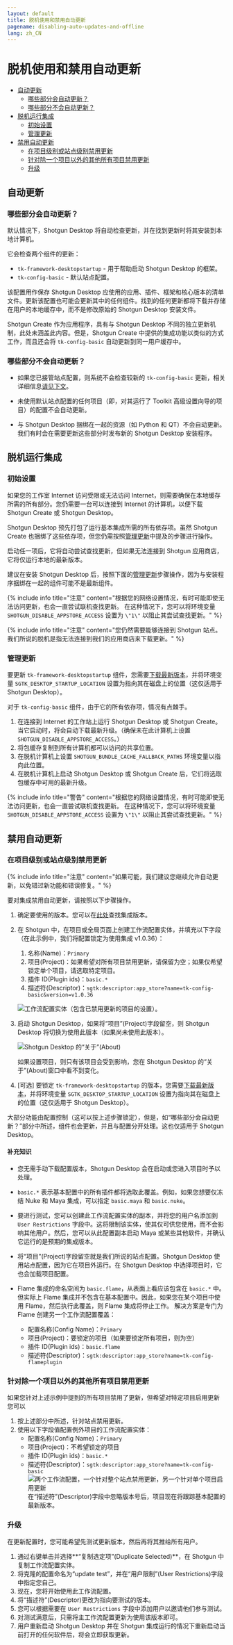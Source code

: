 ```yaml
---
layout: default
title: 脱机使用和禁用自动更新
pagename: disabling-auto-updates-and-offline
lang: zh_CN
---
```


# 脱机使用和禁用自动更新

- [自动更新](#auto-updates)
   - [哪些部分会自动更新？](#what-parts-auto-update)
   - [哪些部分不会自动更新？](#what-doesnt-auto-update)
- [脱机运行集成](#running-the-integrations-offline)
   - [初始设置](#initial-setup)
   - [管理更新](#managing-updates)
- [禁用自动更新](#disabling-auto-updates)
   - [在项目级别或站点级别禁用更新](#disabling-updates-at-a-project-or-site-level)
   - [针对除一个项目以外的其他所有项目禁用更新](#disabling-updates-for-all-but-one-project)
   - [升级](#upgrading)

## 自动更新
### 哪些部分会自动更新？

默认情况下，Shotgun Desktop 将自动检查更新，并在找到更新时将其安装到本地计算机。

它会检查两个组件的更新：

- `tk-framework-desktopstartup` - 用于帮助启动 Shotgun Desktop 的框架。
- `tk-config-basic` - 默认站点配置。

该配置用作保存 Shotgun Desktop 应使用的应用、插件、框架和核心版本的清单文件。更新该配置也可能会更新其中的任何组件。找到的任何更新都将下载并存储在用户的本地缓存中，而不是修改原始的 Shotgun Desktop 安装文件。

Shotgun Create 作为应用程序，具有与 Shotgun Desktop 不同的独立更新机制，此处未涵盖此内容。但是，Shotgun Create 中提供的集成功能以类似的方式工作，而且还会将 `tk-config-basic` 自动更新到同一用户缓存中。

### 哪些部分不会自动更新？

- 如果您已接管站点配置，则系统不会检查较新的 `tk-config-basic` 更新，相关详细信息[请见下文](#disabling-updates-at-a-project-or-site-level)。

- 未使用默认站点配置的任何项目（即，对其运行了 Toolkit 高级设置向导的项目）的配置不会自动更新。

- 与 Shotgun Desktop 捆绑在一起的资源（如 Python 和 QT）不会自动更新。我们有时会在需要更新这些部分时发布新的 Shotgun Desktop 安装程序。

## 脱机运行集成

### 初始设置

如果您的工作室 Internet 访问受限或无法访问 Internet，则需要确保在本地缓存所需的所有部分。您仍需要一台可以连接到 Internet 的计算机，以便下载 Shotgun Create 或 Shotgun Desktop。

Shotgun Desktop 预先打包了运行基本集成所需的所有依存项。虽然 Shotgun Create 也捆绑了这些依存项，但您仍需按照[管理更新](#managing-updates)中提及的步骤进行操作。

启动任一项后，它将自动尝试查找更新，但如果无法连接到 Shotgun 应用商店，它将仅运行本地的最新版本。

建议在安装 Shotgun Desktop 后，按照下面的[管理更新](#managing-updates)步骤操作，因为与安装程序捆绑在一起的组件可能不是最新组件。

{% include info title="注意" content="根据您的网络设置情况，有时可能即使无法访问更新，也会一直尝试联机查找更新。
在这种情况下，您可以将环境变量 `SHOTGUN_DISABLE_APPSTORE_ACCESS` 设置为 `\"1\"` 以阻止其尝试查找更新。" %}

{% include info title="注意" content="您仍然需要能够连接到 Shotgun 站点。我们所说的脱机是指无法连接到我们的应用商店来下载更新。" %}

### 管理更新

要更新 `tk-framework-desktopstartup` 组件，您需要[下载最新版本](https://github.com/shotgunsoftware/tk-framework-desktopstartup/releases)，并将环境变量 `SGTK_DESKTOP_STARTUP_LOCATION` 设置为指向其在磁盘上的位置（这仅适用于 Shotgun Desktop）。

对于 `tk-config-basic` 组件，由于它的所有依存项，情况有点棘手。

1. 在连接到 Internet 的工作站上运行 Shotgun Desktop 或 Shotgun Create。当它启动时，将会自动下载最新升级。（确保未在此计算机上设置 `SHOTGUN_DISABLE_APPSTORE_ACCESS`。）
2. 将包缓存复制到所有计算机都可以访问的共享位置。
3. 在脱机计算机上设置 `SHOTGUN_BUNDLE_CACHE_FALLBACK_PATHS` 环境变量以指向此位置。
4. 在脱机计算机上启动 Shotgun Desktop 或 Shotgun Create 后，它们将选取包缓存中可用的最新升级。

{% include info title="警告" content="根据您的网络设置情况，有时可能即使无法访问更新，也会一直尝试联机查找更新。
在这种情况下，您可以将环境变量 `SHOTGUN_DISABLE_APPSTORE_ACCESS` 设置为 `\"1\"` 以阻止其尝试查找更新。" %}

## 禁用自动更新

### 在项目级别或站点级别禁用更新

{% include info title="注意" content="如果可能，我们建议您继续允许自动更新，以免错过新功能和错误修复。" %}

要对集成禁用自动更新，请按照以下步骤操作。

1. 确定要使用的版本。您可以在[此处](https://support.shotgunsoftware.com/hc/zh-cn/sections/115000020494)查找集成版本。
2. 在 Shotgun 中，在项目或全局页面上创建工作流配置实体，并填充以下字段（在此示例中，我们将配置锁定为使用集成 v1.0.36）：

   1. 名称(Name)：`Primary`
   2. 项目(Project)：如果希望对所有项目禁用更新，请保留为空；如果仅希望锁定单个项目，请选取特定项目。
   3. 插件 ID(Plugin ids)：`basic.*`
   4. 描述符(Descriptor)：`sgtk:descriptor:app_store?name=tk-config-basic&version=v1.0.36`

   ![工作流配置实体（包含已禁用更新的项目的设置）。](images/offline-and-disabled-auto-updates/freeze-all-projects.jpg)
3. 启动 Shotgun Desktop，如果将“项目”(Project)字段留空，则 Shotgun Desktop 将切换为使用此版本（如果尚未使用此版本）。

   ![Shotgun Desktop 的“关于”(About)](images/offline-and-disabled-auto-updates/shotgun-desktop-about.png)

   如果设置项目，则只有该项目会受到影响，您在 Shotgun Desktop 的“关于”(About)窗口中看不到变化。
4. [可选] 要锁定 `tk-framework-desktopstartup` 的版本，您需要[下载最新版本](https://github.com/shotgunsoftware/tk-framework-desktopstartup/releases)，并将环境变量 `SGTK_DESKTOP_STARTUP_LOCATION` 设置为指向其在磁盘上的位置（这仅适用于 Shotgun Desktop）。

大部分功能由配置控制（这可以按上述步骤锁定），但是，如“哪些部分会自动更新？”部分中所述，组件也会更新，并且与配置分开处理。这也仅适用于 Shotgun Desktop。

#### 补充知识

- 您无需手动下载配置版本，Shotgun Desktop 会在启动或您进入项目时予以处理。
- `basic.*` 表示基本配置中的所有插件都将选取此覆盖。例如，如果您想要仅冻结 Nuke 和 Maya 集成，可以指定 `basic.maya` 和 `basic.nuke`。
- 要进行测试，您可以创建此工作流配置实体的副本，并将您的用户名添加到 `User Restrictions` 字段中。这将限制该实体，使其仅可供您使用，而不会影响其他用户。然后，您可以从此配置副本启动 Maya 或某些其他软件，并确认它运行的是预期的集成版本。
- 将“项目”(Project)字段留空就是我们所说的站点配置。Shotgun Desktop 使用站点配置，因为它在项目外运行。在 Shotgun Desktop 中选择项目时，它也会加载项目配置。

- Flame 集成的命名空间为 `basic.flame`，从表面上看应该包含在 `basic.*` 中。
   但实际上 Flame 集成并不包含在基本配置中。因此，如果您在某个项目中使用 Flame，然后执行此覆盖，则 Flame 集成将停止工作。
   解决方案是专门为 Flame 创建另一个工作流配置覆盖：
   - 配置名称(Config Name)：`Primary`
   - 项目(Project)：要锁定的项目（如果要锁定所有项目，则为空）
   - 插件 ID(Plugin ids)：`basic.flame`
   - 描述符(Descriptor)：`sgtk:descriptor:app_store?name=tk-config-flameplugin`

### 针对除一个项目以外的其他所有项目禁用更新

如果您针对上述示例中提到的所有项目禁用了更新，但希望对特定项目启用更新
您可以

1. 按上述部分中所述，针对站点禁用更新。
2. 使用以下字段值配置例外项目的工作流配置实体：
   - 配置名称(Config Name)：`Primary`
   - 项目(Project)：不希望锁定的项目
   - 插件 ID(Plugin ids)：`basic.*`
   - 描述符(Descriptor)：`sgtk:descriptor:app_store?name=tk-config-basic`
      ![两个工作流配置，一个针对整个站点禁用更新，另一个针对单个项目启用更新](images/offline-and-disabled-auto-updates/freeze-all-but-one-project.jpg)
      在“描述符”(Descriptor)字段中忽略版本号后，项目现在将跟踪基本配置的最新版本。

### 升级

在更新配置时，您可能希望先测试更新版本，然后再将其推给所有用户。

1. 通过右键单击并选择**“复制选定项”(Duplicate Selected)**，在 Shotgun 中复制工作流配置实体。
2. 将克隆的配置命名为“update test”，并在“用户限制”(User Restrictions)字段中指定您自己。
3. 现在，您将开始使用此工作流配置。
4. 将“描述符”(Descriptor)更改为指向要测试的版本。
4. 您可以根据需要在 `User Restrictions` 字段中添加用户以邀请他们参与测试。
5. 对测试满意后，只需将主工作流配置更新为使用该版本即可。
6. 用户重新启动 Shotgun Desktop 并在 Shotgun 集成运行的情况下重新启动当前打开的任何软件后，将会立即获取更新。

